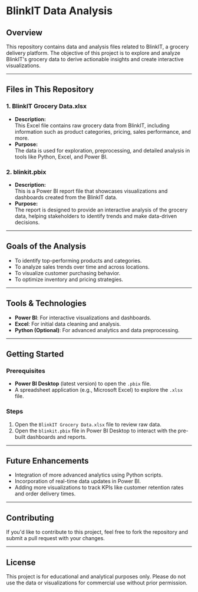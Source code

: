 # BlinkIT Data Analysis

## Overview  
This repository contains data and analysis files related to BlinkIT, a grocery delivery platform. The objective of this project is to explore and analyze BlinkIT's grocery data to derive actionable insights and create interactive visualizations.  

---

## Files in This Repository  

### 1. **BlinkIT Grocery Data.xlsx**  
- **Description:**  
  This Excel file contains raw grocery data from BlinkIT, including information such as product categories, pricing, sales performance, and more.  
- **Purpose:**  
  The data is used for exploration, preprocessing, and detailed analysis in tools like Python, Excel, and Power BI.  

### 2. **blinkit.pbix**  
- **Description:**  
  This is a Power BI report file that showcases visualizations and dashboards created from the BlinkIT data.  
- **Purpose:**  
  The report is designed to provide an interactive analysis of the grocery data, helping stakeholders to identify trends and make data-driven decisions.  

---

## Goals of the Analysis  
- To identify top-performing products and categories.  
- To analyze sales trends over time and across locations.  
- To visualize customer purchasing behavior.  
- To optimize inventory and pricing strategies.  

---

## Tools & Technologies  
- **Power BI**: For interactive visualizations and dashboards.  
- **Excel**: For initial data cleaning and analysis.  
- **Python (Optional)**: For advanced analytics and data preprocessing.  

---

## Getting Started  

### Prerequisites  
- **Power BI Desktop** (latest version) to open the `.pbix` file.  
- A spreadsheet application (e.g., Microsoft Excel) to explore the `.xlsx` file.  

### Steps  
1. Open the `BlinkIT Grocery Data.xlsx` file to review raw data.  
2. Open the `blinkit.pbix` file in Power BI Desktop to interact with the pre-built dashboards and reports.  

---

## Future Enhancements  
- Integration of more advanced analytics using Python scripts.  
- Incorporation of real-time data updates in Power BI.  
- Adding more visualizations to track KPIs like customer retention rates and order delivery times.  

---

## Contributing  
If you'd like to contribute to this project, feel free to fork the repository and submit a pull request with your changes.  

---

## License  
This project is for educational and analytical purposes only. Please do not use the data or visualizations for commercial use without prior permission.  
